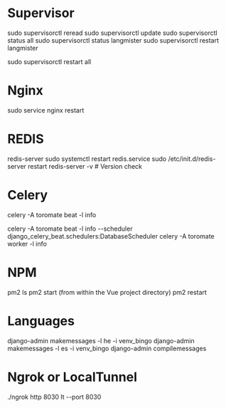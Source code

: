 # Supervisor

sudo supervisorctl reread
sudo supervisorctl update
sudo supervisorctl status all
sudo supervisorctl status langmister
sudo supervisorctl restart langmister

sudo supervisorctl restart all

# Nginx

sudo service nginx restart

# REDIS

redis-server
sudo systemctl restart redis.service
sudo /etc/init.d/redis-server restart
redis-server -v # Version check

# Celery
celery -A toromate beat -l info

celery -A toromate beat -l info --scheduler django_celery_beat.schedulers:DatabaseScheduler
celery -A toromate worker -l info

# NPM

pm2 ls
pm2 start (from within the Vue project directory)
pm2 restart

# Languages

django-admin makemessages -l he -i venv_bingo
django-admin makemessages -l es -i venv_bingo
django-admin compilemessages

# Ngrok or LocalTunnel
./ngrok http 8030
lt --port 8030